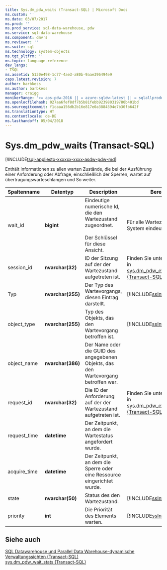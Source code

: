 ```yaml
---
title: Sys.dm_pdw_waits (Transact-SQL) | Microsoft Docs
ms.custom: ''
ms.date: 03/07/2017
ms.prod: ''
ms.prod_service: sql-data-warehouse, pdw
ms.service: sql-data-warehouse
ms.component: dmv's
ms.reviewer: ''
ms.suite: sql
ms.technology: system-objects
ms.tgt_pltfrm: ''
ms.topic: language-reference
dev_langs:
- TSQL
ms.assetid: 5130e498-1c77-4ae3-a80b-9aae396494e9
caps.latest.revision: 7
author: barbkess
ms.author: barbkess
manager: craigg
monikerRange: '>= aps-pdw-2016 || = azure-sqldw-latest || = sqlallproducts-allversions'
ms.openlocfilehash: 027aa6fef8df7b5b81febb923980319780b401bd
ms.sourcegitcommit: f1caaa156db2b16e817e0a3884394e7b30fb642f
ms.translationtype: HT
ms.contentlocale: de-DE
ms.lasthandoff: 05/04/2018
---
```

# <a name="sysdmpdwwaits-transact-sql"></a>Sys.dm_pdw_waits (Transact-SQL)
[!INCLUDE[tsql-appliesto-xxxxxx-xxxx-asdw-pdw-md](../../includes/tsql-appliesto-xxxxxx-xxxx-asdw-pdw-md.md)]

  Enthält Informationen zu allen warten Zustände, die bei der Ausführung einer Anforderung oder Abfrage, einschließlich der Sperren, wartet auf übertragungswarteschlangen und So weiter.  
  
|Spaltenname|Datentyp|Description|Bereich|  
|-----------------|---------------|-----------------|-----------|  
|wait_id|**bigint**|Eindeutige numerische Id, die den Wartezustand zugeordnet.<br /><br /> Der Schlüssel für diese Ansicht.|Für alle Wartezeiten im System eindeutig.|  
|session_id|**nvarchar(32)**|ID der Sitzung auf der der Wartezustand aufgetreten ist.|Finden Sie unter Session_id in [sys.dm_pdw_exec_sessions &#40;Transact-SQL&#41;](../../relational-databases/system-dynamic-management-views/sys-dm-pdw-exec-sessions-transact-sql.md).|  
|Typ|**nvarchar(255)**|Der Typ des Wartevorgangs, diesen Eintrag darstellt.|[!INCLUDE[ssInfoNA](../../includes/ssinfona-md.md)]|  
|object_type|**nvarchar(255)**|Typ des Objekts, das den Wartevorgang betroffen ist.|[!INCLUDE[ssInfoNA](../../includes/ssinfona-md.md)]|  
|object_name|**nvarchar(386)**|Der Name oder die GUID des angegebenen Objekts, das den Wartevorgang betroffen war.||  
|request_id|**nvarchar(32)**|Die ID der Anforderung auf der der Wartezustand aufgetreten ist.|Finden Sie unter Request_id in [sys.dm_pdw_exec_requests &#40;Transact-SQL&#41;](../../relational-databases/system-dynamic-management-views/sys-dm-pdw-exec-requests-transact-sql.md).|  
|request_time|**datetime**|Der Zeitpunkt, an dem die Wartestatus angefordert wurde.||  
|acquire_time|**datetime**|Der Zeitpunkt, an dem die Sperre oder eine Ressource eingerichtet wurde.||  
|state|**nvarchar(50)**|Status des den Wartezustand.|[!INCLUDE[ssInfoNA](../../includes/ssinfona-md.md)]|  
|priority|**int**|Die Priorität des Elements warten.|[!INCLUDE[ssInfoNA](../../includes/ssinfona-md.md)]|  
  
## <a name="see-also"></a>Siehe auch  
 [SQL Datawarehouse und Parallel Data Warehouse-dynamische Verwaltungssichten &#40;Transact-SQL&#41;](../../relational-databases/system-dynamic-management-views/sql-and-parallel-data-warehouse-dynamic-management-views.md)   
 [sys.dm_pdw_wait_stats &#40;Transact-SQL&#41;](../../relational-databases/system-dynamic-management-views/sys-dm-pdw-wait-stats-transact-sql.md)  
  
  
